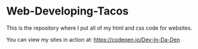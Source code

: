 # Web-Developing-Tacos

This is the repository where I put all of my html and css code for websites.

You can view my sites in action at: https://codepen.io/Dev-In-Da-Den
